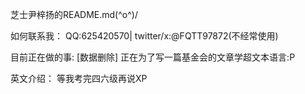 芝士尹梓扬的README.md\(^o^)/

如何联系我：
    QQ:625420570|
    twitter/x:@FQTT97872(不经常使用)

目前正在做的事:
    [数据删除]
    正在为了写一篇基金会的文章学超文本语言:P

英文介绍：
    等我考完四六级再说XP
